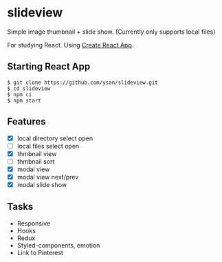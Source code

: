 # slideview

Simple image thumbnail + slide show. (Currently only supports local files)

For studying React. Using [Create React App](https://github.com/facebook/create-react-app).

## Starting React App

    $ git clone https://github.com/ysan/slideview.git
    $ cd slideview
    $ npm ci
    $ npm start

## Features

- [x] local directory select open
- [ ] local files select open
- [x] thmbnail view
- [ ] thmbnail sort
- [x] modal view
- [x] modal view next/prev
- [x] modal slide show

## Tasks

- Responsive
- Hooks
- Redux
- Styled-components, emotion
- Link to Pinterest

